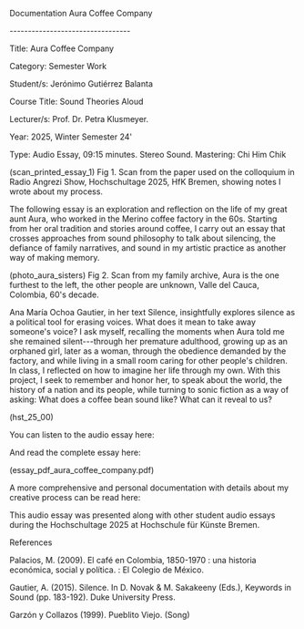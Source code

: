 Documentation Aura Coffee Company

\---------------------------------

Title: Aura Coffee Company

Category: Semester Work

Student/s: Jerónimo Gutiérrez Balanta

Course Title: Sound Theories Aloud

Lecturer/s: Prof. Dr. Petra Klusmeyer.

Year: 2025, Winter Semester 24'

Type: Audio Essay, 09:15 minutes. Stereo Sound. Mastering: Chi Him Chik

(scan\_printed\_essay\_1) Fig 1. Scan from the paper used on the colloquium in Radio Angrezi Show, Hochschultage 2025, HfK Bremen, showing notes I wrote about my process.

The following essay is an exploration and reflection on the life of my great aunt Aura, who worked in the Merino coffee factory in the 60s. Starting from her oral tradition and stories around coffee, I carry out an essay that crosses approaches from sound philosophy to talk about silencing, the defiance of family narratives, and sound in my artistic practice as another way of making memory.

(photo\_aura\_sisters) Fig 2. Scan from my family archive, Aura is the one furthest to the left, the other people are unknown, Valle del Cauca, Colombia, 60's decade.

Ana María Ochoa Gautier, in her text Silence, insightfully explores silence as a political tool for erasing voices. What does it mean to take away someone's voice? I ask myself, recalling the moments when Aura told me she remained silent---through her premature adulthood, growing up as an orphaned girl, later as a woman, through the obedience demanded by the factory, and while living in a small room caring for other people's children. In class, I reflected on how to imagine her life through my own. With this project, I seek to remember and honor her, to speak about the world, the history of a nation and its people, while turning to sonic fiction as a way of asking: What does a coffee bean sound like? What can it reveal to us?

(hst\_25\_00)

You can listen to the audio essay here:

And read the complete essay here:

(essay\_pdf\_aura\_coffee\_company.pdf)

A more comprehensive and personal documentation with details about my creative process can be read here:

This audio essay was presented along with other student audio essays during the Hochschultage 2025 at Hochschule für Künste Bremen.

References

Palacios, M. (2009). El café en Colombia, 1850-1970 : una historia económica, social y política. : El Colegio de México.

Gautier, A. (2015). Silence. In D. Novak & M. Sakakeeny (Eds.), Keywords in Sound (pp. 183-192). Duke University Press.

Garzón y Collazos (1999). Pueblito Viejo. (Song)
